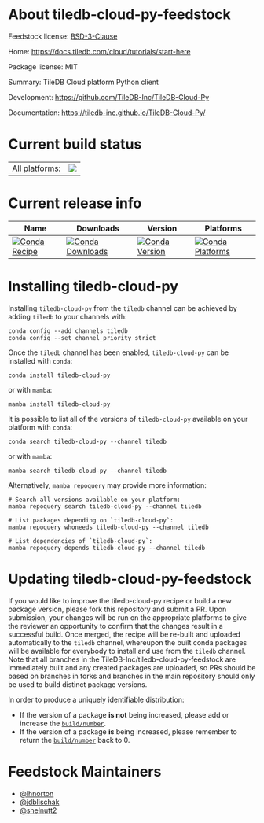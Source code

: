 About tiledb-cloud-py-feedstock
===============================

Feedstock license: [BSD-3-Clause](https://github.com/TileDB-Inc/tiledb-cloud-py-feedstock/blob/main/LICENSE.txt)

Home: https://docs.tiledb.com/cloud/tutorials/start-here

Package license: MIT

Summary: TileDB Cloud platform Python client

Development: https://github.com/TileDB-Inc/TileDB-Cloud-Py

Documentation: https://tiledb-inc.github.io/TileDB-Cloud-Py/

Current build status
====================


<table><tr><td>All platforms:</td>
    <td>
      <a href="https://dev.azure.com/TileDB-Inc/CI/_build/latest?definitionId=54&branchName=main">
        <img src="https://dev.azure.com/TileDB-Inc/CI/_apis/build/status/tiledb-cloud-py-feedstock?branchName=main">
      </a>
    </td>
  </tr>
</table>

Current release info
====================

| Name | Downloads | Version | Platforms |
| --- | --- | --- | --- |
| [![Conda Recipe](https://img.shields.io/badge/recipe-tiledb--cloud--py-green.svg)](https://anaconda.org/tiledb/tiledb-cloud-py) | [![Conda Downloads](https://img.shields.io/conda/dn/tiledb/tiledb-cloud-py.svg)](https://anaconda.org/tiledb/tiledb-cloud-py) | [![Conda Version](https://img.shields.io/conda/vn/tiledb/tiledb-cloud-py.svg)](https://anaconda.org/tiledb/tiledb-cloud-py) | [![Conda Platforms](https://img.shields.io/conda/pn/tiledb/tiledb-cloud-py.svg)](https://anaconda.org/tiledb/tiledb-cloud-py) |

Installing tiledb-cloud-py
==========================

Installing `tiledb-cloud-py` from the `tiledb` channel can be achieved by adding `tiledb` to your channels with:

```
conda config --add channels tiledb
conda config --set channel_priority strict
```

Once the `tiledb` channel has been enabled, `tiledb-cloud-py` can be installed with `conda`:

```
conda install tiledb-cloud-py
```

or with `mamba`:

```
mamba install tiledb-cloud-py
```

It is possible to list all of the versions of `tiledb-cloud-py` available on your platform with `conda`:

```
conda search tiledb-cloud-py --channel tiledb
```

or with `mamba`:

```
mamba search tiledb-cloud-py --channel tiledb
```

Alternatively, `mamba repoquery` may provide more information:

```
# Search all versions available on your platform:
mamba repoquery search tiledb-cloud-py --channel tiledb

# List packages depending on `tiledb-cloud-py`:
mamba repoquery whoneeds tiledb-cloud-py --channel tiledb

# List dependencies of `tiledb-cloud-py`:
mamba repoquery depends tiledb-cloud-py --channel tiledb
```




Updating tiledb-cloud-py-feedstock
==================================

If you would like to improve the tiledb-cloud-py recipe or build a new
package version, please fork this repository and submit a PR. Upon submission,
your changes will be run on the appropriate platforms to give the reviewer an
opportunity to confirm that the changes result in a successful build. Once
merged, the recipe will be re-built and uploaded automatically to the
`tiledb` channel, whereupon the built conda packages will be available for
everybody to install and use from the `tiledb` channel.
Note that all branches in the TileDB-Inc/tiledb-cloud-py-feedstock are
immediately built and any created packages are uploaded, so PRs should be based
on branches in forks and branches in the main repository should only be used to
build distinct package versions.

In order to produce a uniquely identifiable distribution:
 * If the version of a package **is not** being increased, please add or increase
   the [``build/number``](https://docs.conda.io/projects/conda-build/en/latest/resources/define-metadata.html#build-number-and-string).
 * If the version of a package **is** being increased, please remember to return
   the [``build/number``](https://docs.conda.io/projects/conda-build/en/latest/resources/define-metadata.html#build-number-and-string)
   back to 0.

Feedstock Maintainers
=====================

* [@ihnorton](https://github.com/ihnorton/)
* [@jdblischak](https://github.com/jdblischak/)
* [@shelnutt2](https://github.com/shelnutt2/)

